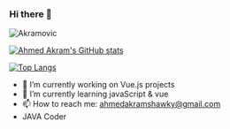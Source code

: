 ### Hi there 👋
<p align="left"> <img src="https://komarev.com/ghpvc/?username=Akramovic1&label=Profile%20views&color=1915f9&style=plastic" alt="Akramovic" /> </p>

[![Ahmed Akram's GitHub stats](https://github-readme-stats.vercel.app/api?username=Akramovic1&hide=stars,issues)](https://github.com/Akramovic1/github-readme-stats)

[![Top Langs](https://github-readme-stats.vercel.app/api/top-langs/?username=Akramovic1&layout=compact)](https://github.com/Akramovic1/github-readme-stats)


- 🔭 I’m currently working on Vue.js projects
- 🌱 I’m currently learning javaScript & vue
- 📫 How to reach me: ahmedakramshawky@gmail.com
- JAVA Coder

<!--
**Akramovic1/Akramovic1** is a ✨ _special_ ✨ repository because its `README.md` (this file) appears on your GitHub profile.

Here are some ideas to get you started:

- 🔭 I’m currently working on ...
- 🌱 I’m currently learning ...
- 👯 I’m looking to collaborate on ...
- 🤔 I’m looking for help with ...
- 💬 Ask me about ...
- 📫 How to reach me: ...
- 😄 Pronouns: ...
- ⚡ Fun fact: ...
-->
